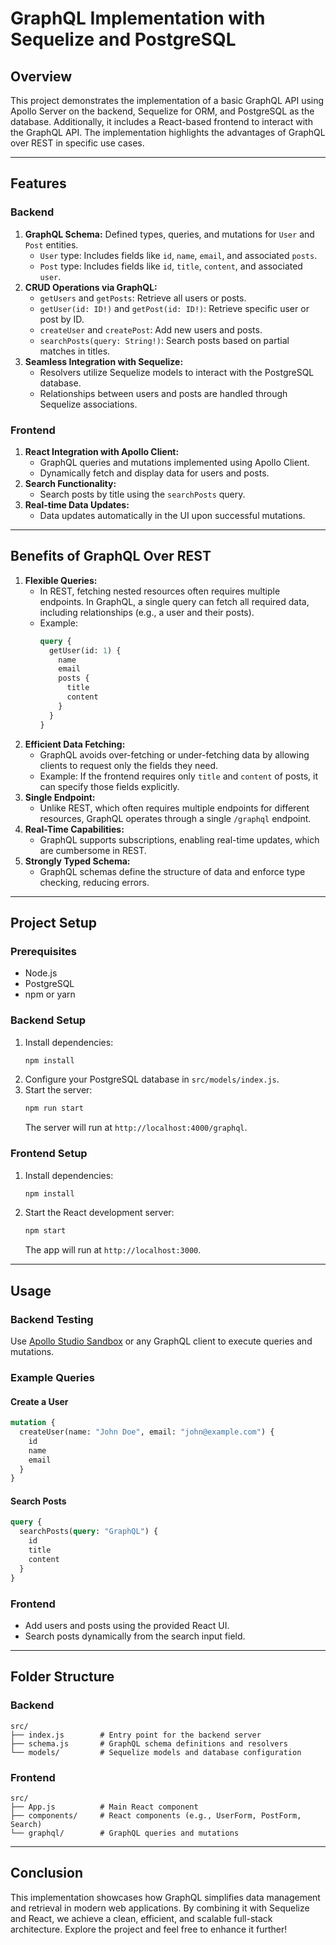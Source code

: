 # GraphQL Implementation with Sequelize and PostgreSQL

## Overview
This project demonstrates the implementation of a basic GraphQL API using Apollo Server on the backend, Sequelize for ORM, and PostgreSQL as the database. 
Additionally, it includes a React-based frontend to interact with the GraphQL API. The implementation highlights the advantages of GraphQL over REST in specific use cases.

---

## Features
### Backend
1. **GraphQL Schema:** Defined types, queries, and mutations for `User` and `Post` entities.
   - `User` type: Includes fields like `id`, `name`, `email`, and associated `posts`.
   - `Post` type: Includes fields like `id`, `title`, `content`, and associated `user`.
2. **CRUD Operations via GraphQL:**
   - `getUsers` and `getPosts`: Retrieve all users or posts.
   - `getUser(id: ID!)` and `getPost(id: ID!)`: Retrieve specific user or post by ID.
   - `createUser` and `createPost`: Add new users and posts.
   - `searchPosts(query: String!)`: Search posts based on partial matches in titles.
3. **Seamless Integration with Sequelize:**
   - Resolvers utilize Sequelize models to interact with the PostgreSQL database.
   - Relationships between users and posts are handled through Sequelize associations.

### Frontend
1. **React Integration with Apollo Client:**
   - GraphQL queries and mutations implemented using Apollo Client.
   - Dynamically fetch and display data for users and posts.
2. **Search Functionality:**
   - Search posts by title using the `searchPosts` query.
3. **Real-time Data Updates:**
   - Data updates automatically in the UI upon successful mutations.

---

## Benefits of GraphQL Over REST
1. **Flexible Queries:**
   - In REST, fetching nested resources often requires multiple endpoints. In GraphQL, a single query can fetch all required data, including relationships (e.g., a user and their posts).
   - Example:
     ```graphql
     query {
       getUser(id: 1) {
         name
         email
         posts {
           title
           content
         }
       }
     }
     ```
2. **Efficient Data Fetching:**
   - GraphQL avoids over-fetching or under-fetching data by allowing clients to request only the fields they need.
   - Example: If the frontend requires only `title` and `content` of posts, it can specify those fields explicitly.
3. **Single Endpoint:**
   - Unlike REST, which often requires multiple endpoints for different resources, GraphQL operates through a single `/graphql` endpoint.
4. **Real-Time Capabilities:**
   - GraphQL supports subscriptions, enabling real-time updates, which are cumbersome in REST.
5. **Strongly Typed Schema:**
   - GraphQL schemas define the structure of data and enforce type checking, reducing errors.

---

## Project Setup
### Prerequisites
- Node.js
- PostgreSQL
- npm or yarn

### Backend Setup
1. Install dependencies:
   ```bash
   npm install
   ```
2. Configure your PostgreSQL database in `src/models/index.js`.
3. Start the server:
   ```bash
   npm run start
   ```
   The server will run at `http://localhost:4000/graphql`.

### Frontend Setup
1. Install dependencies:
   ```bash
   npm install
   ```
2. Start the React development server:
   ```bash
   npm start
   ```
   The app will run at `http://localhost:3000`.

---

## Usage
### Backend Testing
Use [Apollo Studio Sandbox](https://studio.apollographql.com/sandbox/explorer) or any GraphQL client to execute queries and mutations.

### Example Queries
#### Create a User
```graphql
mutation {
  createUser(name: "John Doe", email: "john@example.com") {
    id
    name
    email
  }
}
```

#### Search Posts
```graphql
query {
  searchPosts(query: "GraphQL") {
    id
    title
    content
  }
}
```

### Frontend
- Add users and posts using the provided React UI.
- Search posts dynamically from the search input field.

---

## Folder Structure
### Backend
```
src/
├── index.js        # Entry point for the backend server
├── schema.js       # GraphQL schema definitions and resolvers
└── models/         # Sequelize models and database configuration
```

### Frontend
```
src/
├── App.js          # Main React component
├── components/     # React components (e.g., UserForm, PostForm, Search)
└── graphql/        # GraphQL queries and mutations
```

---

## Conclusion
This implementation showcases how GraphQL simplifies data management and retrieval in modern web applications. By combining it with Sequelize and React, we achieve a clean, efficient, and scalable full-stack architecture. Explore the project and feel free to enhance it further!

